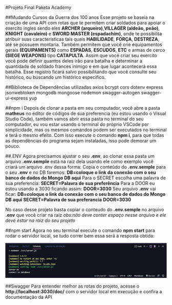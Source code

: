 #Projeto Final Paketa Academy

##Mudando Cursos da Guerra dos 100 anos
Esse projeto se baseia na criação de uma API com rotas que te permitem criar soldados para apoiar o exercito ingles sendo eles **ARCHER (arqueiro)**,**VILLAGER (aldeão, peão)**, **KNIGHT (cavaleiro)** e **SWORD MASTER (espadachim)**, onde te possibilita atribuir suas características tais quais **HABILIDADE**, **FORÇA**, **DESTREZA**, até se possuem montaria. Também permitem que você crie equipamentos gerais **(EQUIPAMENTS)** como **ESPADAS**, **ESCUDOS**, **ETC** e armas de cerco **(SIEGE WEAPONS)** tipo **CATAPULTA**.
Assim que você criar seu exercito você pode definir quantos deles irão para batalha e determinar a quantidade de soldado frances inimigo e em que lugar acontecerá essa batalha. Esse registro ficará salvo possibilitando que você consulte seu histórico, ou buscando um histórico especifico.

##Biblioteca de Dependências utilizadas
axios
bcrypt
cors
dotenv
express
jsonwebtoken
mongodb
mongoose
nodemon
swagger-autogen
swagger-ui-express
yup

##npm i
Depois de clonar a pasta em seu computador, você abre a pasta **matheus** no editor de códigos de sua preferencia (eu estou usando o Visual Studio Code), também vamos abrir essa pasta no terminal do seu computador, eu vou estar usando o terminal do próprio VSCode por simplicidade, mas os mesmos comandos podem ser executados no terminal e terá o mesmo efeito. Com isso execute o comando **npm i**, para que todas as dependências do programa sejam instaladas, isso pode demorar um pouco.

##.ENV
Agora precisamos ajustar o seu **.env**, ao clonar essa pasta um arquivo **.env.semple** está na raiz dela usando ele como exemplo você criará um arquivo .env dessa forma:
Copia o conteúdo do **.env.semple** para o seu **.env** e no DB faremos:
**DB=coloque o link da conexão com o seu banco de dados do Mongo DB aqui**
Para o SECRET escolha uma palavra de sua preferencia:
**SECRET=Palavra de sua preferência**
Para a DOOR eu estou usando a 3030 ficando assim:
**DOOR=3030**
Seu arquivo **.env** vai ficar:
**DB=coloque o link da conexão com o seu banco de dados do Mongo DB aqui**
**SECRET=Palavra de sua preferancia**
**DOOR=3030**

No caso desse projeto basta copiar o conteudo do **.env.semple** no arquivo **.env** que você criar na raiz
*obs:não deve conter espaço nesse arquivo e ele deve estar na raiz do seu projeto*

##npm start
Agora no seu terminal execute o comando **npm start** para rodar o servidor local, se tudo correr bem essa será a resposta obtida:

<img src="./imagens/terminal.PNG" alt="Response from terminal">

##Swagger
Para entender melhor as rotas do projeto, acesse o **http://localhost:3030/doc/** com o servidor local em execução e confira a documentação da API